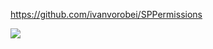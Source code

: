 https://github.com/ivanvorobei/SPPermissions

![](https://github.com/ivanvorobei/SPPermissions/raw/master/Assets/Readme/Preview%20-%205.0.jpg)

